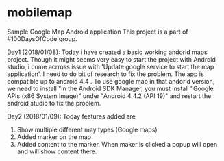 # mobilemap
Sample Google Map Android application
This project is a part of #100DaysOfCode group.

Day1 (2018/01/08):
Today i have created a basic working andorid maps project. Though it might seems very easy to start the project with Android 
studio, i come acrross issue with 'Update google service to start the map application'. I need to do bit of research to fix the 
problem. The app is compatible up to android 4.4 . To use google map in that andorid version, we need to install
"In the Android SDK Manager, you must install "Google APIs (x86 System Image)" under "Android 4.4.2 (API 19)" and restart the android 
studio to fix the problem.

Day2 (2018/01/09):
Today features added are
1. Show multiple different may types (Google maps)
2. Added marker on the map
3. Added content to the marker. When maker is clicked a popup will open and will show content there.
